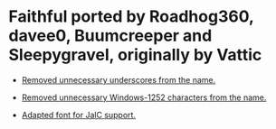 # Faithful ported by Roadhog360, davee0, Buumcreeper and Sleepygravel, originally by Vattic

* [Removed unnecessary underscores from the name.]()

* [Removed unnecessary Windows-1252 characters from the name.](pack.txt)

* [Adapted font for JalC support.](font/default.png)

